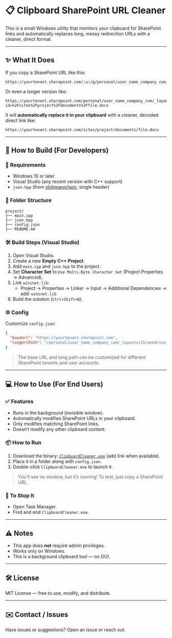 ﻿# 📋 Clipboard SharePoint URL Cleaner

This is a small Windows utility that monitors your clipboard for SharePoint links and automatically replaces long, messy redirection URLs with a cleaner, direct format.

---

## ✨ What It Does

If you copy a SharePoint URL like this:

```
https://yourtenant.sharepoint.com/:u:/g/personal/user_name_company_com/...
```

Or even a longer version like:

```
https://yourtenant.sharepoint.com/personal/user_name_company_com/_layouts/15/onedrive.aspx?id=%2Fsites%2Fproject%2Fdocuments%2Ffile.docx
```

It will **automatically replace it in your clipboard** with a cleaner, decoded direct link like:

```
https://yourtenant.sharepoint.com/sites/project/documents/file.docx
```

---

## 🔧 How to Build (For Developers)

### 🧱 Requirements

- Windows 10 or later
- Visual Studio (any recent version with C++ support)
- `json.hpp` (from [nlohmann/json](https://github.com/nlohmann/json), single header)

### 📂 Folder Structure

```
project/
├── main.cpp
├── json.hpp
├── config.json
├── README.md
```

### 🛠️ Build Steps (Visual Studio)

1. Open Visual Studio.
2. Create a new **Empty C++ Project**.
3. Add `main.cpp` and `json.hpp` to the project.
4. Set **Character Set** to `Use Multi-Byte Character Set` (Project Properties → Advanced).
5. Link `wininet.lib`:
   - Project → Properties → Linker → Input → Additional Dependencies → add: `wininet.lib`
6. Build the solution (`Ctrl+Shift+B`).

### ⚙️ Config

Customize `config.json`:

```json
{
  "baseUrl": "https://yourtenant.sharepoint.com",
  "longUrlPath": "/personal/user_name_company_com/_layouts/15/onedrive.aspx"
}
```

> The base URL and long path can be customized for different SharePoint tenants and user accounts.

---

## 💻 How to Use (For End Users)

### ✅ Features

- Runs in the background (invisible window).
- Automatically modifies SharePoint URLs in your clipboard.
- Only modifies matching SharePoint links.
- Doesn’t modify any other clipboard content.

### 📦 How to Run

1. Download the binary: [`ClipboardCleaner.exe`](#) (add link when available).
2. Place it in a folder along with `config.json`.
3. Double-click `ClipboardCleaner.exe` to launch it.

> You'll see no window, but it’s running! To test, just copy a SharePoint URL.

### 🛑 To Stop It

- Open Task Manager.
- Find and end `ClipboardCleaner.exe`.

---

## ⚠️ Notes

- This app does **not** require admin privileges.
- Works only on Windows.
- This is a background clipboard tool — no GUI.

---

## 🛠️ License

MIT License — free to use, modify, and distribute.

---

## ✉️ Contact / Issues

Have issues or suggestions? Open an issue or reach out.